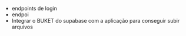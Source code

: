 - endpoints de login
- endpoi
- Integrar o BUKET do supabase com a aplicação para conseguir subir arquivos